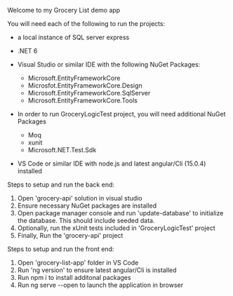 Welcome to my Grocery List demo app


You will need each of the following to run the projects:
- a local instance of SQL server express
- .NET 6
- Visual Studio or similar IDE with the following NuGet Packages:
	- Microsoft.EntityFrameworkCore
	- Microsfot.EntityFrameworkCore.Design
	- Microsoft.EntityFrameworkCore.SqlServer
	- Microsoft.EntityFrameworkCore.Tools
- In order to run GroceryLogicTest project, you will need additional NuGet Packages
	- Moq
	- xunit
	- Microsoft.NET.Test.Sdk


- VS Code or similar IDE with node.js and latest angular/Cli (15.0.4) installed


Steps to setup and run the back end:
1. Open 'grocery-api' solution in visual studio
2. Ensure necessary NuGet packages are installed
3. Open package manager console and run 'update-database' to initialize the database. This should include seeded data.
4. Optionally, run the xUnit tests included in 'GroceryLogicTest' project
5. Finally, Run the 'grocery-api' project

Steps to setup and run the front end:
1. Open 'grocery-list-app' folder in VS Code
2. Run 'ng version' to ensure latest angular/Cli is installed
3. Run npm i to install additonal packages
4. Run ng serve --open to launch the application in browser

